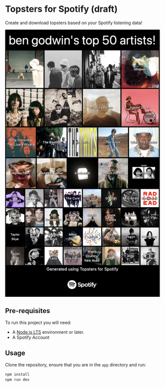 # Topsters for Spotify (draft)
Create and download topsters based on your Spotify listening data!

![Topster](./Example.png)

## Pre-requisites

To run this project you will need:

- A [Node.js LTS](https://nodejs.org/en/) environment or later.
- A Spotify Account

## Usage

Clone the repository, ensure that you are in the `app` directory and run:

```bash
npm install
npm run dev
```

